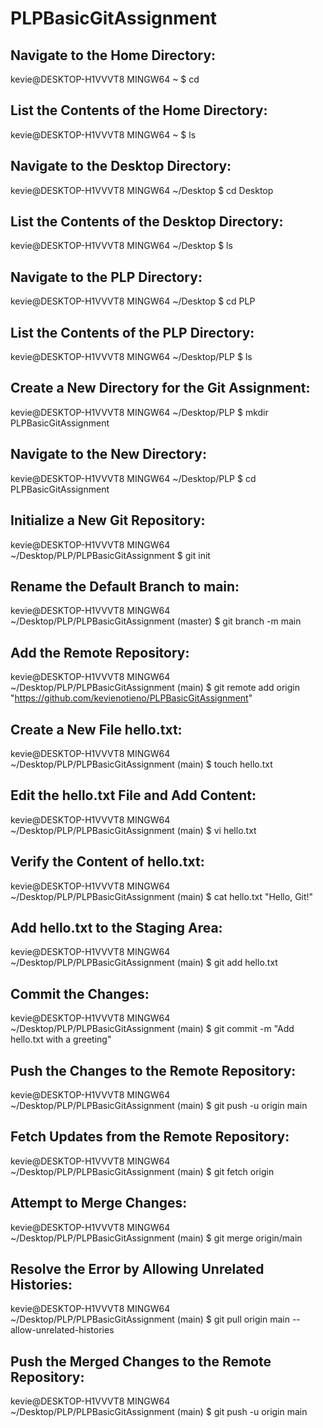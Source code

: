 # PLPBasicGitAssignment
## Navigate to the Home Directory:
kevie@DESKTOP-H1VVVT8 MINGW64 ~
$ cd

## List the Contents of the Home Directory:
kevie@DESKTOP-H1VVVT8 MINGW64 ~
$ ls

## Navigate to the Desktop Directory:
kevie@DESKTOP-H1VVVT8 MINGW64 ~/Desktop
$ cd Desktop

## List the Contents of the Desktop Directory:
kevie@DESKTOP-H1VVVT8 MINGW64 ~/Desktop
$ ls

## Navigate to the PLP Directory:
kevie@DESKTOP-H1VVVT8 MINGW64 ~/Desktop
$ cd PLP

## List the Contents of the PLP Directory:
kevie@DESKTOP-H1VVVT8 MINGW64 ~/Desktop/PLP
$ ls

## Create a New Directory for the Git Assignment:
kevie@DESKTOP-H1VVVT8 MINGW64 ~/Desktop/PLP
$ mkdir PLPBasicGitAssignment

## Navigate to the New Directory:
kevie@DESKTOP-H1VVVT8 MINGW64 ~/Desktop/PLP
$ cd PLPBasicGitAssignment

## Initialize a New Git Repository:
kevie@DESKTOP-H1VVVT8 MINGW64 ~/Desktop/PLP/PLPBasicGitAssignment
$ git init

## Rename the Default Branch to main:
kevie@DESKTOP-H1VVVT8 MINGW64 ~/Desktop/PLP/PLPBasicGitAssignment (master)
$ git branch -m main

## Add the Remote Repository:
kevie@DESKTOP-H1VVVT8 MINGW64 ~/Desktop/PLP/PLPBasicGitAssignment (main)
$ git remote add origin "https://github.com/kevienotieno/PLPBasicGitAssignment"

## Create a New File hello.txt:
kevie@DESKTOP-H1VVVT8 MINGW64 ~/Desktop/PLP/PLPBasicGitAssignment (main)
$ touch hello.txt

## Edit the hello.txt File and Add Content:
kevie@DESKTOP-H1VVVT8 MINGW64 ~/Desktop/PLP/PLPBasicGitAssignment (main)
$ vi hello.txt

## Verify the Content of hello.txt:
kevie@DESKTOP-H1VVVT8 MINGW64 ~/Desktop/PLP/PLPBasicGitAssignment (main)
$ cat hello.txt
"Hello, Git!"

## Add hello.txt to the Staging Area:
kevie@DESKTOP-H1VVVT8 MINGW64 ~/Desktop/PLP/PLPBasicGitAssignment (main)
$ git add hello.txt

## Commit the Changes:
kevie@DESKTOP-H1VVVT8 MINGW64 ~/Desktop/PLP/PLPBasicGitAssignment (main)
$ git commit -m "Add hello.txt with a greeting"

## Push the Changes to the Remote Repository:
kevie@DESKTOP-H1VVVT8 MINGW64 ~/Desktop/PLP/PLPBasicGitAssignment (main)
$ git push -u origin main

## Fetch Updates from the Remote Repository:
kevie@DESKTOP-H1VVVT8 MINGW64 ~/Desktop/PLP/PLPBasicGitAssignment (main)
$ git fetch origin

## Attempt to Merge Changes:
kevie@DESKTOP-H1VVVT8 MINGW64 ~/Desktop/PLP/PLPBasicGitAssignment (main)
$ git merge origin/main

## Resolve the Error by Allowing Unrelated Histories:
kevie@DESKTOP-H1VVVT8 MINGW64 ~/Desktop/PLP/PLPBasicGitAssignment (main)
$ git pull origin main --allow-unrelated-histories

## Push the Merged Changes to the Remote Repository:
kevie@DESKTOP-H1VVVT8 MINGW64 ~/Desktop/PLP/PLPBasicGitAssignment (main)
$ git push -u origin main
